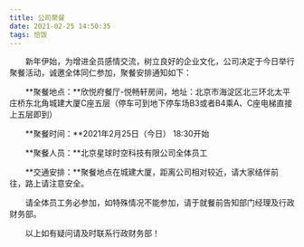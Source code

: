 ```yaml
---
title: 公司聚餐
date: 2021-02-25 14:50:35
tags: 恰饭
---
```


&emsp;&emsp;新年伊始，为增进全员感情交流，树立良好的企业文化，公司决定于今日举行聚餐活动，诚邀全体同仁参加，聚餐安排通知如下：

&emsp;&emsp;**聚餐地点：**欣悦府餐厅-悦畅轩房间，地址：北京市海淀区北三环北太平庄桥东北角城建大厦C座五层（停车可到地下停车场B3或者B4乘A、C座电梯直接上五层即到）

&emsp;&emsp;**聚餐时间：**2021年2月25日（今日）    18:30开始

&emsp;&emsp;**聚餐人员：**北京星球时空科技有限公司全体员工

&emsp;&emsp;**交通安排：**聚餐地点在城建大厦，距离公司相对较近，请大家结伴前往，路上请注意安全。

&emsp;&emsp;请全体员工务必参加，如特殊情况不能参加，请于就餐前告知部门经理及行政财务部。
 
&emsp;&emsp;以上如有疑问请及时联系行政财务部！

